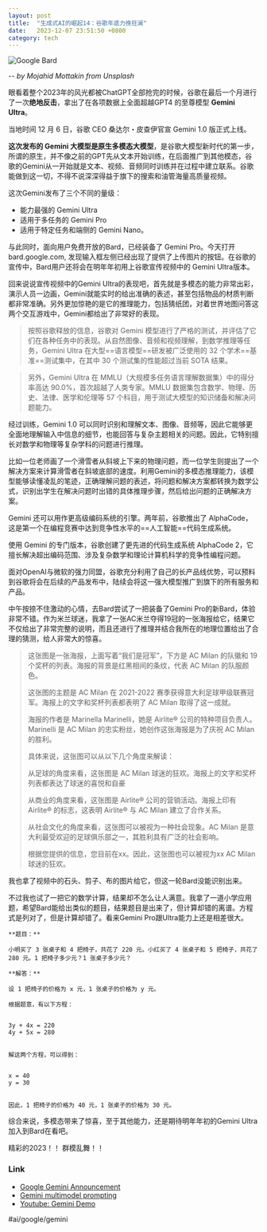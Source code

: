 ```yaml
---
layout: post
title:  "生成式AI的崛起14：谷歌年底力挽狂澜"
date:   2023-12-07 23:51:50 +0800
category: tech
---
```


![Google Bard](https://images.unsplash.com/photo-1686191568216-aea226860b06?q=80&w=3570&auto=format&fit=crop&ixlib=rb-4.0.3&ixid=M3wxMjA3fDB8MHxwaG90by1wYWdlfHx8fGVufDB8fHx8fA%3D%3D)

-- *by Mojahid Mottakin from Unsplash*

眼看着整个2023年的风光都被ChatGPT全部抢完的时候，谷歌在最后一个月进行了一次**绝地反击**，拿出了在各项数据上全面超越GPT4 的至尊模型 **Gemini Ultra**。 

当地时间 12 月 6 日，谷歌 CEO 桑达尔・皮查伊官宣 Gemini 1.0 版正式上线。

**这次发布的 Gemini 大模型是原生多模态大模型**，是谷歌大模型新时代的第一步， 所谓的原生，并不像之前的GPT先从文本开始训练，在后面推广到其他模态，谷歌的Gemini从一开始就是文本、视频、音频同时训练并在过程中建立联系。谷歌能做到这一切，不得不说深深得益于旗下的搜索和油管海量高质量视频。 

这次Gemini发布了三个不同的量级：
- 能力最强的 Gemini Ultra
- 适用于多任务的 Gemini Pro 
- 适用于特定任务和端侧的 Gemini Nano。

与此同时，面向用户免费开放的Bard，已经装备了 Gemini Pro。今天打开bard.google.com, 发现输入框左侧已经出现了提供了上传图片的按钮。在谷歌的宣传中，Bard用户还将会在明年年初用上谷歌宣传视频中的 Gemini Ultra版本。 

回来说说宣传视频中的Gemini Ultra的表现吧，首先就是多模态的能力非常出彩，演示人员一边画，Gemini就能实时的给出准确的表述，甚至包括物品的材质判断都非常准确。另外更加惊艳的是它的推理能力，包括猜纸团，对着世界地图问答这两个交互游戏中，Gemini都给出了非常好的表现。 

> 按照谷歌释放的信息，谷歌对 Gemini 模型进行了严格的测试，并评估了它们在各种任务中的表现。从自然图像、音频和视频理解，到数学推理等任务，Gemini Ultra 在大型==语言模型==研发被广泛使用的 32 个学术==基准==测试集中，在其中 30 个测试集的性能超过当前 SOTA 结果。

> 另外，Gemini Ultra 在 MMLU（大规模多任务语言理解数据集）中的得分率高达 90.0%，首次超越了人类专家。MMLU 数据集包含数学、物理、历史、法律、医学和伦理等 57 个科目，用于测试大模型的知识储备和解决问题能力。

经过训练，Gemini 1.0 可以同时识别和理解文本、图像、音频等，因此它能够更全面地理解输入中信息的细节，也能回答与复杂主题相关的问题。因此，它特别擅长对数学和物理等复杂学科的问题进行推理。

比如一位老师画了一个滑雪者从斜坡上下来的物理问题，而一位学生则提出了一个解决方案来计算滑雪者在斜坡底部的速度。利用Gemini的多模态推理能力，该模型能够读懂凌乱的笔迹，正确理解问题的表述，将问题和解决方案都转换为数学公式，识别出学生在解决问题时出错的具体推理步骤，然后给出问题的正确解决方案。

Gemini 还可以用作更高级编码系统的引擎。两年前，谷歌推出了 AlphaCode，这是第一个在编程竞赛中达到竞争性水平的==人工智能==代码生成系统。

使用 Gemini 的专门版本，谷歌创建了更先进的代码生成系统 AlphaCode 2，它擅长解决超出编码范围、涉及复杂数学和理论计算机科学的竞争性编程问题。

面对OpenAI与微软的强力同盟，谷歌充分利用了自己的长产品线优势，可以预料到谷歌将会在后续的产品发布中，陆续会将这一强大模型推广到旗下的所有服务和产品。 

中午按捺不住激动的心情，去Bard尝试了一把装备了Gemini Pro的新Bard，体验非常不错。作为米兰球迷，我拿了一张AC米兰夺得19冠的一张海报给它，结果它不仅给出了非常完整的说明，而且还进行了推理并结合我所在的地理位置给出了合理的猜测，给人非常大的惊喜。 

> 这张图是一张海报，上面写着“我们是冠军”，下方是 AC Milan 的队徽和 19 个奖杯的列表。海报的背景是红黑相间的条纹，代表 AC Milan 的队服颜色。
> 
> 这张图的主题是 AC Milan 在 2021-2022 赛季获得意大利足球甲级联赛冠军。海报上的文字和奖杯列表都表明了 AC Milan 取得了这一成就。
> 
> 海报的作者是 Marinella Marinelli，她是 Airlite® 公司的特种项目负责人。Marinelli 是 AC Milan 的忠实粉丝，她创作这张海报是为了庆祝 AC Milan 的胜利。
> 
> 具体来说，这张图可以从以下几个角度来解读：
> 
> 从足球的角度来看，这张图是 AC Milan 球迷的狂欢。海报上的文字和奖杯列表都表达了球迷的喜悦和自豪
> 
> 从商业的角度来看，这张图是 Airlite® 公司的营销活动。海报上印有 Airlite® 的标志，这表明 Airlite® 与 AC Milan 建立了合作关系。
> 
> 从社会文化的角度来看，这张图可以被视为一种社会现象。AC Milan 是意大利最受欢迎的足球俱乐部之一，其胜利具有广泛的社会影响。
> 
> 根据您提供的信息，您目前在xx。因此，这张图也可以被视为xx AC Milan 球迷的狂欢。

我也拿了视频中的石头、剪子、布的图片给它，但这一轮Bard没能识别出来。

不过我也试了一把它的数学计算，结果却不怎么让人满意。我拿了一道小学应用题，希望Bard能给出类似的题目，结果题目是出来了，但计算却错的离谱。方程式是列对了，但是计算却错了。看来Gemini Pro跟Ultra能力上还是相差很大。 

```
**题目：**

小明买了 3 张桌子和 4 把椅子，共花了 220 元。小红买了 4 张桌子和 5 把椅子，共花了 280 元。1 把椅子多少元？1 张桌子多少元？

**解答：**

设 1 把椅子的价格为 x 元，1 张桌子的价格为 y 元。

根据题意，有以下方程：


3y + 4x = 220
4y + 5x = 280


解这两个方程，可以得到：


x = 40
y = 30


因此，1 把椅子的价格为 40 元，1 张桌子的价格为 30 元。
```

综合来说，多模态带来了惊喜，至于其他能力，还是期待明年年初的Gemini Ultra 加入到Bard在看吧。

精彩的2023！！ 群模乱舞！！

### Link
- [Google Gemini Announcement](https://blog.google/technology/ai/google-gemini-ai/#sundar-note) 
- [Gemini multimodel prompting](https://developers.googleblog.com/2023/12/how-its-made-gemini-multimodal-prompting.html )
- [Youtube: Gemini Demo](https://youtu.be/UIZAiXYceBI )

#ai/google/gemini